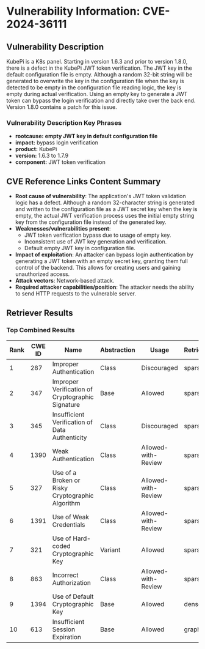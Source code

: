# Vulnerability Information: CVE-2024-36111

## Vulnerability Description
KubePi is a K8s panel. Starting in version 1.6.3 and prior to version 1.8.0, there is a defect in the KubePi JWT token verification. The JWT key in the default configuration file is empty. Although a random 32-bit string will be generated to overwrite the key in the configuration file when the key is detected to be empty in the configuration file reading logic, the key is empty during actual verification. Using an empty key to generate a JWT token can bypass the login verification and directly take over the back end. Version 1.8.0 contains a patch for this issue.

### Vulnerability Description Key Phrases
- **rootcause:** **empty JWT key in default configuration file**
- **impact:** bypass login verification
- **product:** KubePi
- **version:** 1.6.3 to 1.7.9
- **component:** JWT token verification

## CVE Reference Links Content Summary
- **Root cause of vulnerability**: The application's JWT token validation logic has a defect. Although a random 32-character string is generated and written to the configuration file as a JWT secret key when the key is empty, the actual JWT verification process uses the initial empty string key from the configuration file instead of the generated key.
- **Weaknesses/vulnerabilities present**:
    - JWT token verification bypass due to usage of empty key.
    - Inconsistent use of JWT key generation and verification.
    - Default empty JWT key in configuration file.
- **Impact of exploitation**: An attacker can bypass login authentication by generating a JWT token with an empty secret key, granting them full control of the backend. This allows for creating users and gaining unauthorized access.
- **Attack vectors**: Network-based attack.
- **Required attacker capabilities/position**: The attacker needs the ability to send HTTP requests to the vulnerable server.

## Retriever Results

### Top Combined Results

| Rank | CWE ID | Name | Abstraction | Usage  | Retrievers | Individual Scores |
|------|--------|------|-------------|-------|------------|-------------------|
| 1 | 287 | Improper Authentication | Class | Discouraged | sparse | 0.724 |
| 2 | 347 | Improper Verification of Cryptographic Signature | Base | Allowed | sparse | 0.721 |
| 3 | 345 | Insufficient Verification of Data Authenticity | Class | Discouraged | sparse | 0.673 |
| 4 | 1390 | Weak Authentication | Class | Allowed-with-Review | sparse | 0.673 |
| 5 | 327 | Use of a Broken or Risky Cryptographic Algorithm | Class | Allowed-with-Review | sparse | 0.659 |
| 6 | 1391 | Use of Weak Credentials | Class | Allowed-with-Review | sparse | 0.658 |
| 7 | 321 | Use of Hard-coded Cryptographic Key | Variant | Allowed | sparse | 0.654 |
| 8 | 863 | Incorrect Authorization | Class | Allowed-with-Review | sparse | 0.639 |
| 9 | 1394 | Use of Default Cryptographic Key | Base | Allowed | dense | 0.392 |
| 10 | 613 | Insufficient Session Expiration | Base | Allowed | graph | 0.002 |

